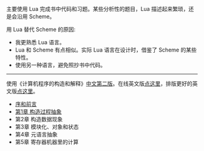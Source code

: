 主要使用 Lua 完成书中代码和习题。某些分析性的题目，Lua 描述起来繁琐，还是会沿用 Scheme。

用 Lua 替代 Scheme 的原因:

* 我更熟悉 Lua 语言。
* Lua 和 Scheme 有点相似。实际 Lua 语言在设计时，借鉴了 Scheme 的某些特性。
* 使用另一种语言，避免照抄书中代码。

-----

使用《计算机程序的构造和解释》[中文第二版](https://book.douban.com/subject/1148282/)。在线英文版[点这里](https://mitpress.mit.edu/sites/default/files/sicp/full-text/book/book.html)，排版更好的英文版[点这里](http://sarabander.github.io/sicp/html/index.xhtml)。

* [序和前言](./foreword/README.md)
* [第1章 构造过程抽象](./chapter_1/README.md)
* 第2章 构造数据现象
* 第3章 模块化、对象和状态
* 第4章 元语言抽象
* 第5章 寄存器机器里的计算

